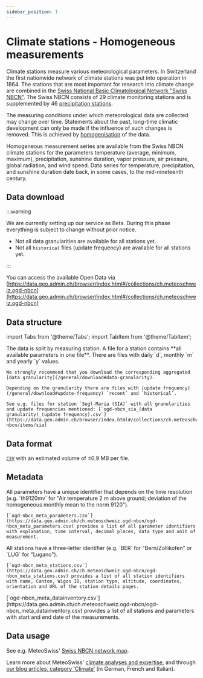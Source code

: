 ```yaml
---
sidebar_position: 1
---
```


# Climate stations - Homogeneous measurements
Climate stations measure various meteorological parameters. In Switzerland the first nationwide network of climate stations was put into operation in 1864. The stations that are most important for research into climate change are combined in the [Swiss National Basic Climatological Network "Swiss NBCN"](https://www.meteoswiss.admin.ch/weather/measurement-systems/land-based-stations/swiss-national-basic-climatological-network.html). The Swiss NBCN consists of 29 climate monitoring stations and is supplemented by 46 [precipitation stations](/c-climate-data/c2-climate-percipitation-stations_homogeneous).

The measuring conditions under which meteorological data are collected may change over time. Statements about the past, long-time climatic development can only be made if the influence of such changes is removed. This is achieved by [homogenisation](https://www.meteoswiss.admin.ch/climate/climate-change/changes-in-temperature-precipitation-and-sunshine/homogeneous-data-series-since-1864/homogenisation-of-series-of-climatic-measurements.html) of the data.

Homogeneous measurement series are available from the Swiss NBCN climate stations for the parameters temperature (average, minimum, maximum), precipitation, sunshine duration, vapor pressure, air pressure, global radiation, and wind speed. Data series for temperature, precipitation, and sunshine duration date back, in some cases, to the mid-nineteenth century.

## Data download

:::warning

We are currently setting up our service as Beta. During this phase everything is subject to change without prior notice.
- Not all data granularities are available for all stations yet.
- Not all `historical` files (update frequency) are available for all stations yet.

:::

You can access the available Open Data via [https://data.geo.admin.ch/browser/index.html#/collections/ch.meteoschweiz.ogd-nbcn](https://data.geo.admin.ch/browser/index.html#/collections/ch.meteoschweiz.ogd-nbcn)

## Data structure

import Tabs from '@theme/Tabs';
import TabItem from '@theme/TabItem';

<Tabs queryString="data-structure">
  <TabItem value="files-per-station" label="Files per station">
    The data is split by measuring station. A file for a station contains **all available parameters in one file**. There are files with daily `d`, monthly `m` and yearly `y` values.

    We strongly recommend that you download the corresponding aggregated [data granularity](/general/download#data-granularity).
   
    Depending on the granularity there are files with [update frequency](/general/download#update-frequency) `recent` and `historical`.
    
    See e.g. files for station `Segl-Maria (SIA)` with all granularities and update frequencies mentioned: [`ogd-nbcn_sia_(data granularity)_(update frequency).csv`](https://data.geo.admin.ch/browser/index.html#/collections/ch.meteoschweiz.ogd-nbcn/items/sia)
  </TabItem>
</Tabs>

## Data format

[`CSV`](https://opendatadocs.meteoswiss.ch/general/download#column-separators-and-decimal-dividers) with an estimated volume of ≤0.9 MB per file.

## Metadata

<Tabs queryString="metadata">
  <TabItem value="parameters" label="Parameter">
    All parameters have a unique identifier that depends on the time resolution (e.g. `th9120mv` for "Air temperature 2 m above ground; deviation of the homogeneous monthly mean to the norm 9120").
    
    [`ogd-nbcn_meta_parameters.csv`](https://data.geo.admin.ch/ch.meteoschweiz.ogd-nbcn/ogd-nbcn_meta_parameters.csv) provides a list of all parameter identifiers with explanation, time interval, decimal places, data type and unit of measurement.
  </TabItem>
  <TabItem value="stations" label="Stations">
    All stations have a three-letter identifier (e.g. `BER` for "Bern/Zollikofen" or `LUG` for "Lugano").
    
    [`ogd-nbcn_meta_stations.csv`](https://data.geo.admin.ch/ch.meteoschweiz.ogd-nbcn/ogd-nbcn_meta_stations.csv) provides a list of all station identifiers with name, Canton, Wigos ID, station type, altitude, coordinates, orientation and URL of the station details pages.
  </TabItem>
  <TabItem value="data-inventory" label="Data inventory">
    [`ogd-nbcn_meta_datainventory.csv`](https://data.geo.admin.ch/ch.meteoschweiz.ogd-nbcn/ogd-nbcn_meta_datainventory.csv) provides a list of all stations and parameters with start and end date of the measurements.
  </TabItem>
</Tabs>

## Data usage

See e.g. MeteoSwiss' [Swiss NBCN network map](https://www.meteoswiss.admin.ch/services-and-publications/applications/measurement-values-and-measuring-networks.html#param=messnetz-klima&lang=en&table=false&compare=y).

Learn more about MeteoSwiss' [climate analyses and expertise](https://www.meteoswiss.admin.ch/services-and-publications/service/weather-and-climate-products/climate-analyses-and-expertise.html), and through [our blog articles, category ‘Climate’](https://www.meteoschweiz.admin.ch/ueber-uns/meteoschweiz-blog.html#order=date-desc&page=1&pageGroup=blog-article&tenant=mchweb&category=climate) (in German, French and Italian).
